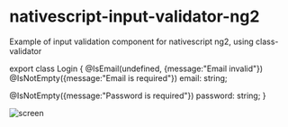# nativescript-input-validator-ng2
Example of input validation component for nativescript ng2, using class-validator

export class Login {
   @IsEmail(undefined, {message:"Email invalid"})
   @IsNotEmpty({message:"Email is required"})
   email: string;

   @IsNotEmpty({message:"Password is required"})
   password: string;
}


![screen](https://cloud.githubusercontent.com/assets/22457603/23334454/9ca32b10-fb7d-11e6-84c3-734d63376ff5.png)
